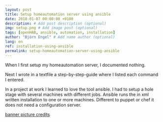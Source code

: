 ```yaml
---
layout: post
title: Setup homeautomation server using ansible
date: 2018-01-07 00:00:00 +0100
description: # Add post description (optional)
img: setup.png # Add image post (optional)
tags: [openHAB, ansible, automation, installation]
author: "Björn Engel" # Add name author (optional)
lang: en
ref: installation-using-ansible
permalink: setup-homeautomation-server-using-ansible
---
```

When I first setup my homeautomation server, I documented nothing.

Next I wrote in a textfile a step-by-step-guide where I listed each command I entered.

In a project at work I learned to love the tool ansible. I had to setup a hole stage with several machines with different jobs. Ansible runs the in xml written installation to one or more machines. Different to puppet or chef it does not need a configuration server.

[banner picture credits][piccredit]

[piccredit]: https://pixabay.com/de/wer-wie-was-wo-warum-wann-fragen-2985525/